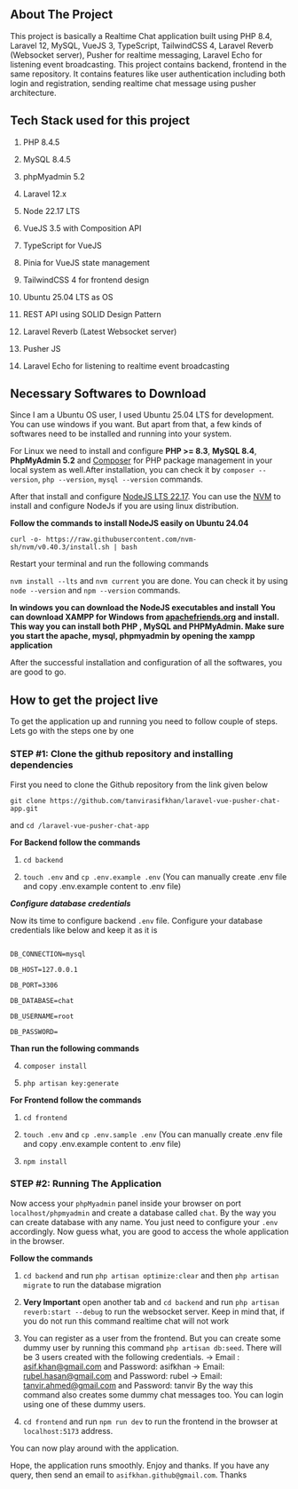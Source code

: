 
## About The Project

  

This project is basically a Realtime Chat application built using PHP 8.4, Laravel 12, MySQL, VueJS 3, TypeScript, TailwindCSS 4, Laravel Reverb (Websocket server), Pusher for realtime messaging, Laravel Echo for listening event broadcasting. This project contains backend, frontend in the same repository. It contains features like user authentication including both login and registration, sending realtime chat message using pusher architecture.

  

## Tech Stack used for this project

  

1. PHP 8.4.5

2. MySQL 8.4.5

3. phpMyadmin 5.2

4. Laravel 12.x

5. Node 22.17 LTS

6. VueJS 3.5 with Composition API

7. TypeScript for VueJS

8. Pinia for VueJS state management

9. TailwindCSS 4 for frontend design

10. Ubuntu 25.04 LTS as OS

12. REST API using SOLID Design Pattern

14. Laravel Reverb (Latest Websocket server)

15. Pusher JS

16. Laravel Echo for listening to realtime event broadcasting

  

## Necessary Softwares to Download

  

Since I am a Ubuntu OS user, I used Ubuntu 25.04 LTS for development. You can use windows if you want. But apart from that, a few kinds of softwares need to be installed and running into your system.

  

For Linux we need to install and configure **PHP >= 8.3**, **MySQL 8.4**, **PhpMyAdmin 5.2** and [Composer](https://getcomposer.org/download/) for PHP package management in your local system as well.After installation, you can check it by `composer --version`, `php --version`, `mysql --version` commands.   

After that install and configure [NodeJS LTS 22.17](https://nodejs.org/en). You can use the [NVM](https://github.com/nvm-sh/nvm) to install and configure NodeJs if you are using linux distribution.  

**Follow the commands to install NodeJS easily on Ubuntu 24.04**  

`curl -o- https://raw.githubusercontent.com/nvm-sh/nvm/v0.40.3/install.sh | bash`  

Restart your terminal and run the following commands 

`nvm install --lts` and `nvm current` you are done. You can check it by using `node --version` and `npm --version` commands. 

**In windows you  can download the NodeJS executables and install**
**You can download XAMPP for Windows from [apachefriends.org](https://www.apachefriends.org/) and install. This way you can install both PHP , MySQL and PHPMyAdmin. Make sure you start the apache, mysql, phpmyadmin by opening the xampp application**

After the successful installation and configuration of all the softwares, you are good to go.  

## How to get the project live 

To get the application up and running you need to follow couple of steps. Lets go with the steps one by one  

### STEP #1: Clone the github repository and installing dependencies  

First you need to clone the Github repository from the link given below 

`git clone https://github.com/tanvirasifkhan/laravel-vue-pusher-chat-app.git`  

and `cd /laravel-vue-pusher-chat-app`  

**For Backend follow the commands**  

1.  `cd backend`

2.  `touch .env` and `cp .env.example .env` (You can manually create .env file and copy .env.example content to .env file)

***Configure database credentials***

Now its time to configure backend `.env` file. Configure your database credentials like below and keep it as it is 

```

DB_CONNECTION=mysql

DB_HOST=127.0.0.1

DB_PORT=3306

DB_DATABASE=chat

DB_USERNAME=root

DB_PASSWORD=

```

**Than run the following commands**

4.  `composer install`

5.  `php artisan key:generate`

**For Frontend follow the commands**

  

1.  `cd frontend`

2.  `touch .env` and `cp .env.sample .env` (You can manually create .env file and copy .env.example content to .env file)

3.  `npm install`
  

### STEP #2: Running The Application  

Now access your `phpMyadmin` panel inside your browser on port `localhost/phpmyadmin` and create a database called `chat`. By the way you can create database with any name. You just need to configure your `.env` accordingly. Now guess what, you are good to access the whole application in the browser.  

**Follow the commands**

1. `cd backend` and run `php artisan optimize:clear` and then `php artisan migrate` to run the database migration
2. **Very Important** open another tab and `cd backend` and run `php artisan reverb:start --debug` to run the websocket server. Keep in mind that, if you do not run this command realtime chat will not work
3. You can register as a user from the frontend. But you can create some dummy user by running this command `php artisan db:seed`. There will be 3 users created with the following credentials.
 -> Email : asif.khan@gmail.com and Password: asifkhan
 -> Email: rubel.hasan@gmail.com and Password: rubel
 -> Email: tanvir.ahmed@gmail.com and Password: tanvir
By the way this command also creates some dummy chat messages too. You can login using one of these dummy users.

4. `cd frontend` and run `npm run dev` to run the frontend in the browser at `localhost:5173` address.  

You can now play around with the application.  

Hope, the application runs smoothly. Enjoy and thanks. If you have any query, then send an email to `asifkhan.github@gmail.com`. Thanks